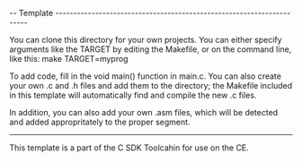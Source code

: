-- Template ----------------------------------------------------------------------

You can clone this directory for your own projects. You can either specify
arguments like the TARGET by editing the Makefile, or on the command line, like this:
    make TARGET=myprog

To add code, fill in the void main() function in main.c. You can also create your
own .c and .h files and add them to the directory; the Makefile included in this
template will automatically find and compile the new .c files.

In addition, you can also add your own .asm files, which will be detected and added
appropritately to the proper segment.

----------------------------------------------------------------------------------

This template is a part of the C SDK Toolcahin for use on the CE.
